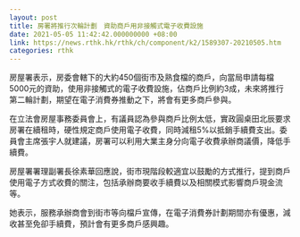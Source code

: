 ```yaml
---
layout: post
title: 房署將推行次輪計劃　資助商戶用非接觸式電子收費設施
date: 2021-05-05 11:42:42.000000000 +08:00
link: https://news.rthk.hk/rthk/ch/component/k2/1589307-20210505.htm
categories: rthk
---
```


房屋署表示，房委會轄下的大約450個街巿及熟食檔的商戶，向當局申請每檔5000元的資助，使用非接觸式的電子收費設施，佔商戶比例約3成，未來將推行第二輪計劃，期望在電子消費券推動之下，將會有更多商戶參與。

在立法會房屋事務委員會上，有議員認為參與商戶比例太低，實政圓桌田北辰要求房署在續租時，硬性規定商戶使用電子收費，同時減租5%以抵銷手續費支出。委員會主席張宇人就建議，房署可以利用大業主身分向電子收費承辦商議價，降低手續費。

房屋署署理副署長徐素華回應說，街巿現階段較適宜以鼓勵的方式推行，提到商戶使用電子方式收費的關注，包括承辦商要收手續費以及相關模式影響商戶現金流等。

她表示，服務承辦商會到街巿等向檔戶宣傳，在電子消費券計劃期間亦有優惠，減收甚至免卻手續費，預計會有更多商戶感興趣。
